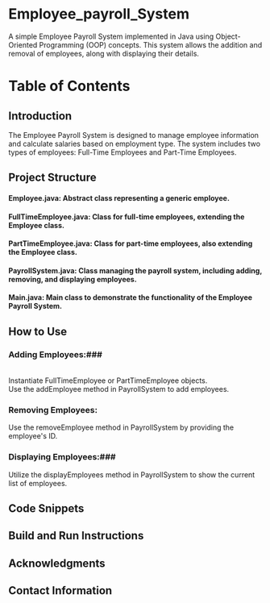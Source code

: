 # Employee_payroll_System
A simple Employee Payroll System implemented in Java using Object-Oriented Programming (OOP) concepts. This system allows the addition and removal of employees, along with displaying their details.

# Table of Contents #
## Introduction ##
The Employee Payroll System is designed to manage employee information and calculate salaries based on employment type. The system includes two types of employees: Full-Time Employees and Part-Time Employees.
## Project Structure ##
#### Employee.java: Abstract class representing a generic employee. ####
#### FullTimeEmployee.java: Class for full-time employees, extending the Employee class. ####
#### PartTimeEmployee.java: Class for part-time employees, also extending the Employee class. ####
#### PayrollSystem.java: Class managing the payroll system, including adding, removing, and displaying employees. ####
#### Main.java: Main class to demonstrate the functionality of the Employee Payroll System. ####

## How to Use ##

### Adding Employees:###
<br>
Instantiate FullTimeEmployee or PartTimeEmployee objects.
<br>
Use the addEmployee method in PayrollSystem to add employees.
<br>

### Removing Employees: ###
Use the removeEmployee method in PayrollSystem by providing the employee's ID.
<br>

### Displaying Employees:###
Utilize the displayEmployees method in PayrollSystem to show the current list of employees.
## Code Snippets ##
## Build and Run Instructions ##
## Acknowledgments ##
## Contact Information ##


